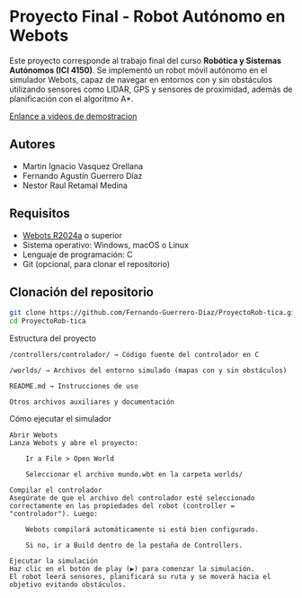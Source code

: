 # Proyecto Final - Robot Autónomo en Webots

Este proyecto corresponde al trabajo final del curso **Robótica y Sistemas Autónomos (ICI 4150)**. Se implementó un robot móvil autónomo en el simulador Webots, capaz de navegar en entornos con y sin obstáculos utilizando sensores como LIDAR, GPS y sensores de proximidad, además de planificación con el algoritmo A*.

[Enlance a videos de demostracion](https://drive.google.com/drive/folders/1YxO2HtS4ru5aSrS_7QeiiNFF2LGnoKs_?usp=drive_link)

## Autores
- Martin Ignacio Vasquez Orellana  
- Fernando Agustín Guerrero Díaz  
- Nestor Raul Retamal Medina  

## Requisitos

- [Webots R2024a](https://cyberbotics.com/#download) o superior
- Sistema operativo: Windows, macOS o Linux
- Lenguaje de programación: C
- Git (opcional, para clonar el repositorio)

## Clonación del repositorio

```bash
git clone https://github.com/Fernando-Guerrero-Diaz/ProyectoRob-tica.git
cd ProyectoRob-tica
```
Estructura del proyecto

    /controllers/controlador/ → Código fuente del controlador en C

    /worlds/ → Archivos del entorno simulado (mapas con y sin obstáculos)

    README.md → Instrucciones de uso

    Otros archivos auxiliares y documentación
    
Cómo ejecutar el simulador

    Abrir Webots
    Lanza Webots y abre el proyecto:

        Ir a File > Open World

        Seleccionar el archivo mundo.wbt en la carpeta worlds/ 

    Compilar el controlador
    Asegúrate de que el archivo del controlador esté seleccionado correctamente en las propiedades del robot (controller = "controlador"). Luego:

        Webots compilará automáticamente si está bien configurado.

        Si no, ir a Build dentro de la pestaña de Controllers.

    Ejecutar la simulación
    Haz clic en el botón de play (▶️) para comenzar la simulación.
    El robot leerá sensores, planificará su ruta y se moverá hacia el objetivo evitando obstáculos.
    


